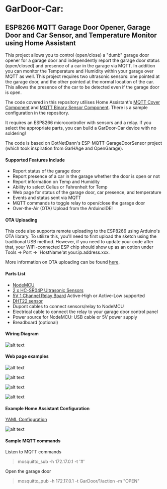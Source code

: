 # GarDoor-Car:

## ESP8266 MQTT Garage Door Opener, Garage Door and Car Sensor, and Temperature Monitor using Home Assistant
This project allows you to control (open/close) a "dumb" garage door opener for a garage door and independently report the garage door status (open/closed) and presence of a car in the garage via MQTT. In addition you can monitor the Temperature and Humidity within your garage over MQTT as well. This project requires two ultrasonic sensors: one pointed at the garage door, and the other pointed at the normal location of the car. This allows the presence of the car to be detected even if the garage door is open.  

The code covered in this repository utilises Home Assistant's [MQTT Cover Component](https://www.home-assistant.io/components/cover.mqtt/) and [MQTT Binary Sensor Component](https://www.home-assistant.io/components/binary_sensor.mqtt/). There is a sample configuration in the repository.

It requires an ESP8266 microcontroller with sensors and a relay. If you select the appropriate parts, you can build a GarDoor-Car device with no soldering! 

The code is based on DotNetDann's ESP-MQTT-GarageDoorSensor project (which took inspiration from GarHAge and OpenGarage). 

#### Supported Features Include
- Report status of the garage door
- Report presence of a car in the garage whether the door is open or not 
- Report information on Temp and Humidity
- Ability to select Celius or Fahrenheit for Temp
- Web page for status of the garage door, car presence, and temperature
- Events and status sent via MQTT
- MQTT commands to toggle relay to open/close the garage door
- Over-the-Air (OTA) Upload from the ArduinoIDE!


#### OTA Uploading
This code also supports remote uploading to the ESP8266 using Arduino's OTA library. To utilize this, you'll need to first upload the sketch using the traditional USB method. However, if you need to update your code after that, your WIFI-connected ESP chip should show up as an option under Tools -> Port -> 'HostName'at your.ip.address.xxx. 

More information on OTA uploading can be found [here](http://esp8266.github.io/Arduino/versions/2.0.0/doc/ota_updates/ota_updates.html). 


#### Parts List
- [NodeMCU](https://www.aliexpress.com/item/32665100123.html)
- [2 x HC-SR04P Ultrasonic Sensors](https://www.aliexpress.com/item/32711959780.html) 
- [5V 1 Channel Relay Board](https://www.gearbest.com/relays/pp_226384.html) Active-High or Active-Low supported
- [DHT22 sensor](https://www.aliexpress.com/item/32899808141.html)  
- Dupont cables to connect sensors/relay to NodeMCU
- Electrical cable to connect the relay to your garage door control panel 
- Power source for NodeMCU: USB cable or 5V power supply  
- Breadboard (optional)

#### Wiring Diagram
![alt text](https://github.com/SmbKiwi/GarDoor-Car/blob/master/Wiring%20Diagram-RollerDoor.png?raw=true "Wiring Diagram")


#### Web page examples
![alt text](https://github.com/SmbKiwi/GarDoor-Car/blob/master/webpagestatus1.png?raw=true "Webpage Status")

![alt text](https://github.com/SmbKiwi/GarDoor-Car/blob/master/webpagestatus2.png?raw=true "Webpage Status")

![alt text](https://github.com/SmbKiwi/GarDoor-Car/blob/master/webpagestatus3.png?raw=true "Webpage Status")

![alt text](https://github.com/SmbKiwi/GarDoor-Car/blob/master/webpagestatus4.png?raw=true "Webpage Status")

#### Example Home Assistant Configuration 

[YAML Configuration](https://github.com/SmbKiwi/GarDoor-Car/blob/master/Example%20Home%20Assistant%20Configuration.yaml)

![alt text](https://github.com/SmbKiwi/GarDoor-Car/blob/master/HA-entities.png?raw=true "HA Example")

#### Sample MQTT commands
Listen to MQTT commands
> mosquitto_sub -h 172.17.0.1 -t '#'

Open the garage door
> mosquitto_pub -h 172.17.0.1 -t GarDoor/1/action -m "OPEN"

